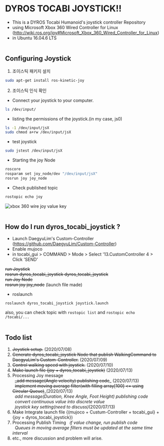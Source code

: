 # DYROS TOCABI JOYSTICK!!

* This is a DYROS Tocabi Humanoid's joystick controller Repository
* using Microsoft Xbox 360 Wired Controller for Linux
(http://wiki.ros.org/joy#Microsoft_Xbox_360_Wired_Controller_for_Linux)
* in Ubuntu 16.04.6 LTS
<br></br>
## Configuring Joystick ##
1. 조이스틱 패키지 설치
```sh
sudo apt-get install ros-kinetic-joy
```

2. 조이스틱 인식 확인
* Connect your joystick to your computer.
```sh
ls /dev/input/
```

* listing the permissions of the joystick.(in my case, js0)
```sh
ls -1 /dev/input/jsX
sudo chmod a+rw /dev/input/jsX
```

* test joystick
```sh
sudo jstest /dev/input/jsX
```

* Starting the joy Node
```sh
roscore
rosparam set joy_node/dev "/dev/input/jsX"
rosrun joy joy_node
```
* Check published topic
```sh
rostopic echo joy
```

![xbox 360 wire joy value key](https://user-images.githubusercontent.com/68094299/87122977-d7e77100-c2c0-11ea-9015-16e452b2c174.png)
<br></br>
## How do I run dyros_tocabi_joystick ? ##
* Launch DaegyuLim's Custom-Controller (https://github.com/DaegyuLim/Custom-Controller)
* Enable mujoco
* in tocabi_gui > COMMAND > Mode > Select '13.CustomController 4 > Click 'SEND' <br>

~~run Joystick<br>
rosrun dyros_tocabi_joystick dyros_tocabi_joystick<br>
run Joy Node<br>
rosrun joy joy_node~~ (launch file made)

* roslaunch
```ch
roslaunch dyros_tocabi_joystick joystick.launch
```
  also, you can check topic with `rostopic list` and `rostopic echo /tocabi/...`
  <br></br>
  ## Todo list ##
  1. ~~Joystick setup.~~ (2020/07/08)
  2. ~~Generate dyros_tocabi_joystick Node that publish WalkingCommand to DaegyuLim's Custom-Controller.~~ (2020/07/09)
  3. ~~Control walking speed with joystick.~~ (2020/07/10)
  4. ~~Make launch file (joy + dyros_tocabi_joystick)~~ (2020/07/13)
  5. Processing Joy message <br>
&nbsp; ~~_add message(Angle velocity) publishing code~~_ (2020/07/13) <br>
&nbsp; ~~implement moving average filter(with filling array[100] <= using Circular Queue)~~_(2020/07/13) <br>
&nbsp; _add message(Duration,  Knee Angle, Foot Height) publishing code <br>
&nbsp; convert continuous value into discrete value <br>
&nbsp; joystick key setting(need to discuss)_(2020/07/13)
  6. Make Integrate launch file {(mujoco + Custum-Controller + tocabi_gui} + {joy + dyros_tocabi_joystick})
  7. Processing Publish Timing
&nbsp; _if value change, run publish code <br>
&nbsp; Queues in moving average filters must be updated at the same time interval_<br>
  8. etc., more discussion and problem will arise.
